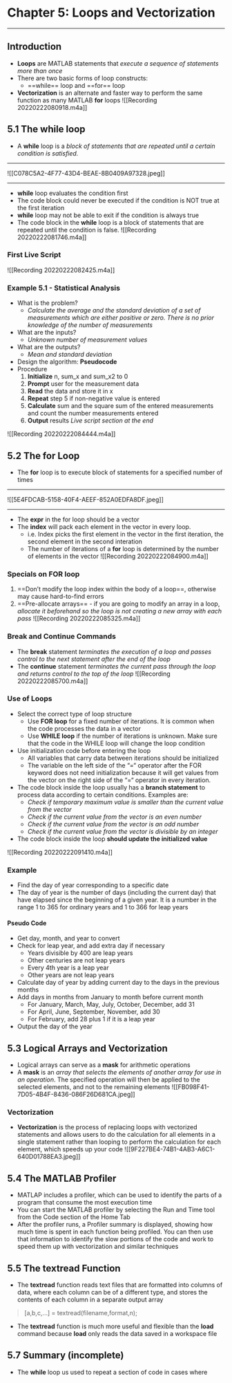 # Chapter 5: Loops and Vectorization
___
## Introduction
- **Loops** are MATLAB statements that *execute a sequence of statements more than once*
- There are two basic forms of loop constructs:
	- ==while== loop and ==for== loop
- **Vectorization** is an alternate and faster way to perform the same function as many MATLAB **for** loops
![[Recording 20220222080918.m4a]]
## 5.1 The while loop
- A **while** loop is a *block of statements that are repeated until a certain condition is satisfied.*

___
![[C078C5A2-4F77-43D4-BEAE-8B0409A97328.jpeg]]

___
- **while** loop evaluates the condition first
- The code block could never be executed if the condition is NOT true at the first iteration
- **while** loop may not be able to exit if the condition is always true
- The code block in the **while** loop is a block of statements that are repeated until the condition is false.
![[Recording 20220222081746.m4a]]
### First Live Script
![[Recording 20220222082425.m4a]]
### Example 5.1 - Statistical Analysis
- What is the problem?
	- *Calculate the average and the standard deviation of a set of measurements which are either positive or zero. There is no prior knowledge of the number of measurements*
- What are the inputs?
	- *Unknown number of measurement values*
- What are the outputs?
	- *Mean and standard deviation*
- Design the algorithm: **Pseudocode**
- Procedure
	1. **Initialize** n, sum_x and sum_x2 to 0
	2. **Prompt** user for the measurement data
	3. **Read** the data and store it in x
	4. **Repeat** step 5 if non-negative value is entered
	5. **Calculate** sum and the square sum of the entered measurements and count the number measurements entered
	6. **Output** results
*Live script section at the end*

![[Recording 20220222084444.m4a]]
## 5.2 The for Loop
- The **for** loop is to execute block of statements for a specified number of times

___
![[5E4FDCAB-5158-40F4-AEEF-852A0EDFA8DF.jpeg]]

___
- The **expr** in the for loop should be a vector
- The **index** will pack each element in the vector in every loop.
	- i.e. Index picks the first element in the vector in the first iteration, the second element in the second interation
	- The number of iterations of a **for** loop is determined by the number of elements in the vector
![[Recording 20220222084900.m4a]]
### Specials on **FOR** loop
1. ==Don’t modify the loop index within the body of a loop==, otherwise may cause hard-to-find errors
2. ==Pre-allocate arrays== - if you are going to modify an array in a loop, *allocate it beforehand so the loop is not creating a new array with each pass*
![[Recording 20220222085325.m4a]]
### Break and Continue Commands
- The **break** statement *terminates the execution of a loop and passes control to the next statement after the end of the loop*
- The **continue** statement *terminates the current pass through the loop and returns control to the top of the loop*
![[Recording 20220222085700.m4a]]
### Use of Loops
- Select the correct type of loop structure
	- Use **FOR loop** for a fixed number of iterations. It is common when the code processes the data in a vector
	- Use **WHILE loop** if the number of iterations is unknown. Make sure that the code in the WHILE loop will change the loop condition
- Use initialization code before entering the loop
	- All variables that carry data between iterations should be initialized
	- The variable on the left side of the “=“ operator after the FOR keyword does not need initialization because it will get values from the vector on the right side of the “=“ operator in every iteration.
- The code block inside the loop usually has a **branch statement** to process data according to certain conditions. Examples are:
	- *Check if temporary maximum value is smaller than the current value from the vector*
	- *Check if the current value from the vector is an even number*
	- *Check if the current value from the vector is an odd number*
	- *Check if the current value from the vector is divisible by an integer*
- The code block inside the loop **should update the initialized value**

![[Recording 20220222091410.m4a]]
### Example
- Find the day of year corresponding to a specific date
- The day of year is the number of days (including the current day) that have elapsed since the beginning of a given year. It is a number in the range 1 to 365 for ordinary years and 1 to 366 for leap years
#### Pseudo Code
- Get day, month, and year to convert
- Check for leap year, and add extra day if necessary
	- Years divisible by 400 are leap years
	- Other centuries are not leap years
	- Every 4th year is a leap year
	- Other years are not leap years
- Calculate day of year by adding current day to the days in the previous months
- Add days in months from January to month before current month
	- For January, March, May, July, October, December, add 31
	- For April, June, September, November, add 30
	- For February, add 28 plus 1 if it is a leap year
- Output the day of the year
## 5.3 Logical Arrays and Vectorization
- Logical arrays can serve as a **mask** for arithmetic operations
- A **mask** is an *array that selects the elements of another array for use in an operation*. The specified operation will then be applied to the selected elements, and not to the remaining elements
![[FB098F41-7D05-4B4F-8436-086F26D681CA.jpeg]]
### Vectorization
- **Vectorization** is the process of replacing loops with vectorized statements and allows users to do the calculation for all elements in a single statement rather than looping to perform the calculation for each element, which speeds up your code
![[9F227BE4-74B1-4AB3-A6C1-640D01788EA3.jpeg]]
## 5.4 The MATLAB Profiler
- MATLAP includes a profiler, which can be used to identify the parts of a program that consume the most execution time
- You can start the MATLAB profiler by selecting the Run and Time tool from the Code section of the Home Tab
- After the profiler runs, a Profiler summary is displayed, showing how much time is spent in each function being profiled. You can then use that information to identify the slow portions of the code and work to speed them up with vectorization and similar techniques
## 5.5 The textread Function
- The **textread** function reads text files that are formatted into columns of data, where each column can be of a different type, and stores the contents of each column in a separate output array
>[a,b,c,…] = textread(filename,format,n);
- The **textread** function is much more useful and flexible than the **load** command because **load** only reads the data saved in a workspace file
## 5.7 Summary (incomplete)
- The **while** loop us used to repeat a section of code in cases where
